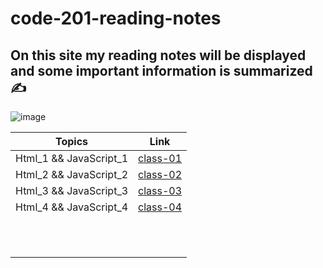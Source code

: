 # code-201-reading-notes 	
## On this site my reading notes will be displayed and some important information is summarized :writing_hand:	

![image](https://img.lovepik.com/photo/40006/9861.jpg_wh860.jpg)

| Topics  | Link  |
|---|---|
| Html_1 && JavaScript_1 | [class-01](https://hananaltobasi.github.io/code-201-reading-notes/class-01) | 
| Html_2 && JavaScript_2 | [class-02](https://hananaltobasi.github.io/code-201-reading-notes/class-02) |
| Html_3 && JavaScript_3 | [class-03](https://hananaltobasi.github.io/code-201-reading-notes/class-03) | 
| Html_4 && JavaScript_4 | [class-04](https://hananaltobasi.github.io/code-201-reading-notes/class-04) |
|   |   |  
|   |   |
|   |   | 
|   |   |
|   |   |  
|   |   |
|   |   |
|   |   | 
|   |   |
|   |   |  
|   |   |
